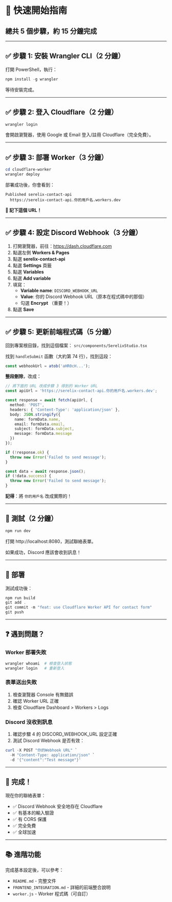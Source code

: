 # 🚀 快速開始指南

## 總共 5 個步驟，約 15 分鐘完成

---

## ✅ 步驟 1: 安裝 Wrangler CLI（2 分鐘）

打開 PowerShell，執行：

```powershell
npm install -g wrangler
```

等待安裝完成。

---

## ✅ 步驟 2: 登入 Cloudflare（2 分鐘）

```powershell
wrangler login
```

會開啟瀏覽器，使用 Google 或 Email 登入/註冊 Cloudflare（完全免費）。

---

## ✅ 步驟 3: 部署 Worker（3 分鐘）

```powershell
cd cloudflare-worker
wrangler deploy
```

部署成功後，你會看到：
```
Published serelix-contact-api
  https://serelix-contact-api.你的用戶名.workers.dev
```

**📝 記下這個 URL！**

---

## ✅ 步驟 4: 設定 Discord Webhook（3 分鐘）

1. 打開瀏覽器，前往：https://dash.cloudflare.com
2. 點選左側 **Workers & Pages**
3. 點選 **serelix-contact-api**
4. 點選 **Settings** 頁籤
5. 點選 **Variables**
6. 點選 **Add variable**
7. 填寫：
   - **Variable name**: `DISCORD_WEBHOOK_URL`
   - **Value**: 你的 Discord Webhook URL（原本在程式碼中的那個）
   - 勾選 **Encrypt** （重要！）
8. 點選 **Save**

---

## ✅ 步驟 5: 更新前端程式碼（5 分鐘）

回到專案根目錄，找到這個檔案：
`src/components/SerelixStudio.tsx`

找到 `handleSubmit` 函數（大約第 74 行），找到這段：

```typescript
const webhookUrl = atob('aHR0cH...');
```

**整段刪除**，改成：

```typescript
// 將下面的 URL 改成步驟 3 得到的 Worker URL
const apiUrl = 'https://serelix-contact-api.你的用戶名.workers.dev';

const response = await fetch(apiUrl, {
  method: 'POST',
  headers: { 'Content-Type': 'application/json' },
  body: JSON.stringify({
    name: formData.name,
    email: formData.email,
    subject: formData.subject,
    message: formData.message
  })
});

if (!response.ok) {
  throw new Error('Failed to send message');
}

const data = await response.json();
if (!data.success) {
  throw new Error('Failed to send message');
}
```

**記得**：將 `你的用戶名` 改成實際的！

---

## 🧪 測試（2 分鐘）

```powershell
npm run dev
```

打開 http://localhost:8080，測試聯絡表單。

如果成功，Discord 應該會收到訊息！

---

## 🚀 部署

測試成功後：

```powershell
npm run build
git add .
git commit -m "feat: use Cloudflare Worker API for contact form"
git push
```

---

## ❓ 遇到問題？

### Worker 部署失敗
```powershell
wrangler whoami  # 檢查登入狀態
wrangler login   # 重新登入
```

### 表單送出失敗
1. 檢查瀏覽器 Console 有無錯誤
2. 確認 Worker URL 正確
3. 檢查 Cloudflare Dashboard > Workers > Logs

### Discord 沒收到訊息
1. 確認步驟 4 的 DISCORD_WEBHOOK_URL 設定正確
2. 測試 Discord Webhook 是否有效：
```powershell
curl -X POST "你的Webhook URL" `
  -H "Content-Type: application/json" `
  -d '{"content":"Test message"}'
```

---

## 🎉 完成！

現在你的聯絡表單：
- ✅ Discord Webhook 安全地存在 Cloudflare
- ✅ 有基本的輸入驗證
- ✅ 有 CORS 保護
- ✅ 完全免費
- ✅ 全球加速

---

## 📚 進階功能

完成基本設定後，可以參考：
- `README.md` - 完整文件
- `FRONTEND_INTEGRATION.md` - 詳細的前端整合說明
- `worker.js` - Worker 程式碼（可自訂）
